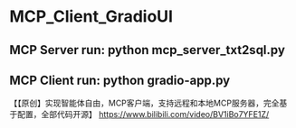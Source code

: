 # MCP_Client_GradioUI

## MCP Server run: python mcp_server_txt2sql.py
## MCP Client run: python gradio-app.py

【【原创】实现智能体自由，MCP客户端，支持远程和本地MCP服务器，完全基于配置，全部代码开源】 https://www.bilibili.com/video/BV1iBo7YFE1Z/
